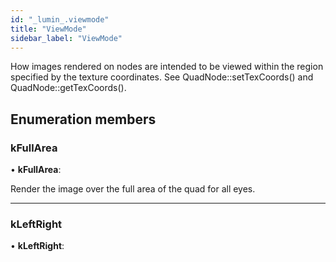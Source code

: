 ```yaml
---
id: "_lumin_.viewmode"
title: "ViewMode"
sidebar_label: "ViewMode"
---
```


How images rendered on nodes are intended to be viewed within the region specified by the texture coordinates.
See QuadNode::setTexCoords() and QuadNode::getTexCoords().

## Enumeration members

###  kFullArea

• **kFullArea**:

Render the image over the full area of the quad for all eyes.

___

###  kLeftRight

• **kLeftRight**:

